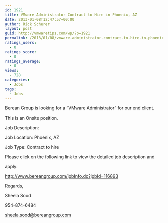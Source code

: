 ```yaml
---
id: 1921
title: VMware Administrator Contract to Hire in Phoenix, AZ
date: 2013-01-08T12:47:57+00:00
author: Rick Scherer
layout: post
guid: http://vmwaretips.com/wp/?p=1921
permalink: /2013/01/08/vmware-administrator-contract-to-hire-in-phoenix-az/
ratings_users:
  - 0
ratings_score:
  - 0
ratings_average:
  - 0
views:
  - 728
categories:
  - Jobs
tags:
  - Jobs
---
```

Berean Group is looking for a &#8220;VMware Administrator&#8221; for our end client. 

This is an Onsite position.

Job Description:

Job Location: Phoenix, AZ
  
Job Type: Contract to hire

Please click on the following link to view the detailed job description and
  
apply:
  
http://www.bereangroup.com/jobInfo.do?jobId=116893

Regards,

Sheela Sood

954-874-6484

sheela.sood@bereangroup.com